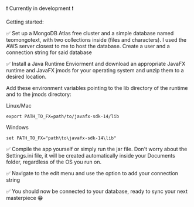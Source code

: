 ❗  Currently in development ❗ 

Getting started:

✅ Set up a MongoDB Atlas free cluster and a simple database named teomongotext, with two collections inside (files and characters). I used the AWS server closest to me to host the database. Create a user and a connection string for said database

✅ Install a Java Runtime Enviorment and download an appropriate JavaFX runtime and JavaFX jmods for your operating system and unzip them to a desired location.

Add these environment variables pointing to the lib directory of the runtime and to the jmods directory:

Linux/Mac

```
export PATH_TO_FX=path/to/javafx-sdk-14/lib
```

Windows

```
set PATH_TO_FX="path\to\javafx-sdk-14\lib"
```


✅ Compile the app yourself or simply run the jar file. Don't worry about the Settings.ini file, it will be created automatically inside your Documents folder, regardless of the OS you run on.

✅ Navigate to the edit menu and use the option to add your connection string

✅ You should now be connected to your database, ready to sync your next masterpiece 😁

